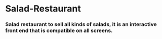 # Salad-Restaurant
### Salad restaurant to sell all kinds of salads, it is an interactive front end that is compatible on all screens.

